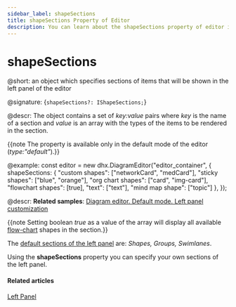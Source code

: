```yaml
---
sidebar_label: shapeSections
title: shapeSections Property of Editor
description: You can learn about the shapeSections property of editor in the documentation of the DHTMLX JavaScript Diagram library. Browse developer guides and API reference, try out code examples and live demos, and download a free 30-day evaluation version of DHTMLX Diagram.
---
```


# shapeSections

@short: an object which specifies sections of items that will be shown in the left panel of the editor

@signature: {`shapeSections?: IShapeSections;`}

@descr:
The object contains a set of *key:value* pairs where *key* is the name of a section and *value* is an array with the types of the items to be rendered in the section.

{{note The property is available only in the default mode of the editor (*type:"default"*).}}

@example:
const editor = new dhx.DiagramEditor("editor_container", {
    shapeSections: {
        "custom shapes": ["networkCard", "medCard"],
        "sticky shapes": ["blue", "orange"],
        "org chart shapes": ["card", "img-card"],
        "flowchart shapes": [true],
        "text": ["text"],
        "mind map shape": ["topic"]
    },
});

@descr:
**Related samples**: [Diagram editor. Default mode. Left panel customization](https://snippet.dhtmlx.com/2z0a18oz)

{{note Setting boolean *true* as a value of the array will display all available [flow-chart](../../../shapes/default_shapes/#shapes-overview) shapes in the section.}}

The [default sections of the left panel](../../../guides/diagram_editor/left_panel/#default-sections) are: *Shapes, Groups, Swimlanes*.

Using the **shapeSections** property you can specify your own sections of the left panel.

#### Related articles

[Left Panel](../../../guides/diagram_editor/left_panel/)
